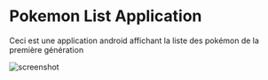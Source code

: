 <link href="style.css" rel="stylesheet"></link>

# Pokemon List Application #
Ceci est une application android affichant la liste des pokémon de la première génération

![screenshot](../master/myfolder/Screenshot_1.jpg)
